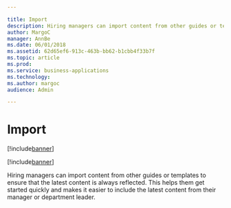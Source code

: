 ```yaml
---

title: Import
description: Hiring managers can import content from other guides or templates to ensure that the latest content is always reflected.
author: MargoC
manager: AnnBe
ms.date: 06/01/2018
ms.assetid: 62d65ef6-913c-463b-bb62-b1cbb4f33b7f
ms.topic: article
ms.prod: 
ms.service: business-applications
ms.technology: 
ms.author: margoc
audience: Admin

---
```

#  Import 

[!include[banner](../../../includes/banner.md)]

[!include[banner](../../../includes/public-preview.md)]

Hiring managers can import content from other guides or templates to ensure that
the latest content is always reflected. This helps them get started quickly and
makes it easier to include the latest content from their manager or department
leader.

